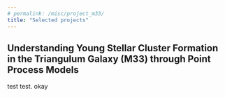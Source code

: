 ```yaml
---
# permalink: /misc/project_m33/
title: "Selected projects"
---
```


## Understanding Young Stellar Cluster Formation in the Triangulum Galaxy (M33) through Point Process Models

test test. okay